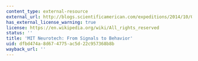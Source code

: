 ```yaml
---
content_type: external-resource
external_url: http://blogs.scientificamerican.com/expeditions/2014/10/02/mit-neurotech-from-signals-to-behavior/
has_external_license_warning: true
license: https://en.wikipedia.org/wiki/All_rights_reserved
status: ''
title: 'MIT Neurotech: From Signals to Behavior'
uid: dfbd474a-8d67-4775-ac5d-22c957368b8b
wayback_url: ''
---
```

